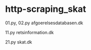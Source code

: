 # http-scraping_skat

01.py, 02.py
afgoerelsesdatabasen.dk

11.py
retsinformation.dk

21.py
skat.dk
